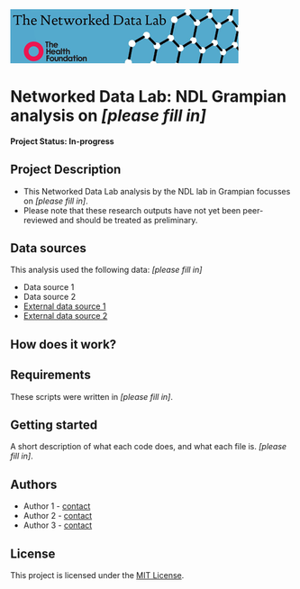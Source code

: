 <img src="ndlbanner.png" width="405" height="96">

# Networked Data Lab: NDL Grampian analysis on *[please fill in]*

#### Project Status: In-progress

## Project Description

- This Networked Data Lab analysis by the NDL lab in Grampian focusses on *[please fill in]*.
- Please note that these research outputs have not yet been peer-reviewed and should be treated as preliminary.

## Data sources

This analysis used the following data: *[please fill in]*

- Data source 1
- Data source 2
- [External data source 1](www.google.com)
- [External data source 2](www.google.com)

## How does it work?

## Requirements

These scripts were written in *[please fill in]*.

## Getting started

A short description of what each code does, and what each file is. *[please fill in]*.

## Authors

- Author 1 - [contact](name@domain.ac.uk)
- Author 2 - [contact](name@domain.ac.uk)
- Author 3 - [contact](name@domain.ac.uk)

## License

This project is licensed under the [MIT License](https://opensource.org/licenses/MIT).
